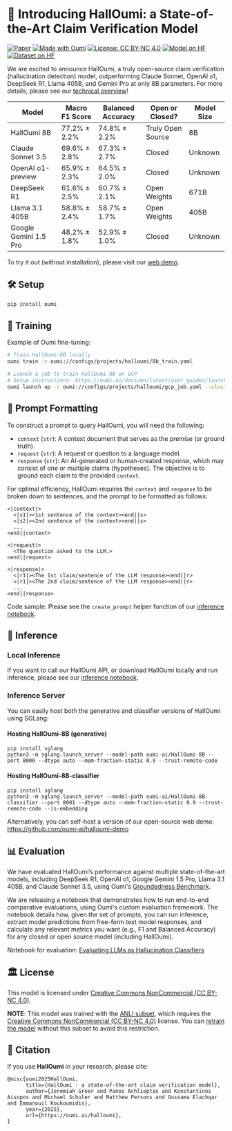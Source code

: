 # 🧀 Introducing HallOumi: a State-of-the-Art Claim Verification Model

[![Paper](https://img.shields.io/badge/arXiv-Paper-red.svg)](https://arxiv.org/abs/2502.08820)
[![Made with Oumi](https://badgen.net/badge/Made%20with/Oumi/%23085CFF?icon=https%3A%2F%2Foumi.ai%2Flogo_dark.svg)](https://github.com/oumi-ai/oumi)
[![License: CC BY-NC 4.0](https://img.shields.io/badge/License-CC_BY--NC_4.0-lightgrey.svg)](https://creativecommons.org/licenses/by-nc/4.0/)
[![Model on HF](https://huggingface.co/datasets/huggingface/badges/resolve/main/model-on-hf-sm-dark.svg)](https://huggingface.co/oumi-ai/HallOumi-8B)
[![Dataset on HF](https://huggingface.co/datasets/huggingface/badges/resolve/main/dataset-on-hf-sm-dark.svg)](https://huggingface.co/collections/oumi-ai/halloumi-67ecccf60fa98a079ea41ea1)

We are excited to announce HallOumi, a truly open-source claim verification (hallucination detection) model, outperforming Claude Sonnet, OpenAI o1, DeepSeek R1, Llama 405B, and Gemini Pro at only 8B parameters. For more details, please see our [technical overview](https://oumi.ai/blog/posts/introducing-halloumi)!

| Model | Macro F1 Score | Balanced Accuracy | Open or Closed? | Model Size |
|-------|----------------|-------------------|----------------|------------|
| HallOumi 8B | 77.2% ± 2.2% | 74.8% ± 2.2% | Truly Open Source | 8B |
| Claude Sonnet 3.5 | 69.6% ± 2.8% | 67.3% ± 2.7% | Closed | Unknown |
| OpenAI o1-preview | 65.9% ± 2.3% | 64.5% ± 2.0% | Closed | Unknown |
| DeepSeek R1 | 61.6% ± 2.5% | 60.7% ± 2.1% | Open Weights | 671B |
| Llama 3.1 405B | 58.8% ± 2.4% | 58.7% ± 1.7% | Open Weights | 405B |
| Google Gemini 1.5 Pro | 48.2% ± 1.8% | 52.9% ± 1.0% | Closed | Unknown |

To try it out (without installation), please visit our [web demo](https://oumi.ai/halloumi-demo).

## 🛠 Setup

```bash
pip install oumi
```

## 🚀 Training

Example of Oumi fine-tuning:

```bash
# Train HallOumi-8B locally
oumi train -c oumi://configs/projects/halloumi/8b_train.yaml

# Launch a job to train HallOumi-8B on GCP
# Setup instructions: https://oumi.ai/docs/en/latest/user_guides/launch/launch.html
oumi launch up -c oumi://configs/projects/halloumi/gcp_job.yaml --cluster halloumi-8b-sft
```

## 🔄 Prompt Formatting

To construct a prompt to query HallOumi, you will need the following:

- `context` (`str`): A context document that serves as the premise (or ground truth).
- `request` (`str`): A request or question to a language model.
- `response` (`str`): An AI-generated or human-created response, which may consist of one or multiple claims (hypotheses). The objective is to ground each claim to the provided `context`.

For optimal efficiency, HallOumi requires the `context` and `response` to be broken down to sentences, and the prompt to be formatted as follows:

```
<|context|>
  <|s1|><1st sentence of the context><end||s>
  <|s2|><2nd sentence of the context><end||s>
  ...
<end||context>

<|request|>
  <The question asked to the LLM.>
<end||request>

<|response|>
  <|r1|><The 1st claim/sentence of the LLM response><end||r>
  <|r1|><The 2nd claim/sentence of the LLM response><end||r>
  ...
<end||response>
```

<!-- FIXME: HF prompt formatting does not seem up-to-date: https://huggingface.co/datasets/oumi-ai/oumi-groundedness-benchmark -->

Code sample: Please see the `create_prompt` helper function of our [inference notebook](https://github.com/oumi-ai/oumi/blob/main/configs/projects/halloumi/halloumi_inference_notebook.ipynb).

## 🤖 Inference

### Local Inference

If you want to call our HallOumi API, or download HallOumi locally and run inference, please see our [inference notebook](https://github.com/oumi-ai/oumi/blob/main/configs/projects/halloumi/halloumi_inference_notebook.ipynb).

### Inference Server

You can easily host both the generative and classifier versions of HallOumi using SGLang:

#### Hosting HallOumi-8B (generative)
```shell
pip install sglang
python3 -m sglang.launch_server --model-path oumi-ai/HallOumi-8B --port 8000 --dtype auto --mem-fraction-static 0.9 --trust-remote-code
```

#### Hosting HallOumi-8B-classifier

```shell
pip install sglang
python3 -m sglang.launch_server --model-path oumi-ai/HallOumi-8B-classifier --port 8001 --dtype auto --mem-fraction-static 0.9 --trust-remote-code --is-embedding
```

Alternatively, you can self-host a version of our open-source web demo:
https://github.com/oumi-ai/halloumi-demo

## 📊 Evaluation

We have evaluated HallOumi’s performance against multiple state-of-the-art models, including DeepSeek R1, OpenAI o1, Google Gemini 1.5 Pro, Llama 3.1 405B, and Claude Sonnet 3.5, using Oumi's [Groundedness Benchmark](https://huggingface.co/datasets/oumi-ai/oumi-groundedness-benchmark).

We are releasing a notebook that demonstrates how to run end-to-end comparative evaluations, using Oumi's custom evaluation framework. The notebook details how, given the set of prompts, you can run inference, extract model predictions from free-form text model responses, and calculate any relevant metrics you want (e.g., F1 and Balanced Accuracy) for any closed or open source model (including HallOumi).

Notebook for evaluation: [Evaluating LLMs as Hallucination Classifiers](https://github.com/oumi-ai/oumi/blob/main/configs/projects/halloumi/halloumi_eval_notebook.ipynb)

## 🏛️ License

This model is licensed under [Creative Commons NonCommercial (CC BY-NC 4.0)](https://creativecommons.org/licenses/by-nc/4.0/legalcode).

**NOTE**: This model was trained with the [ANLI subset](https://huggingface.co/datasets/oumi-ai/oumi-anli-subset), which requires the [Creative Commons NonCommercial (CC BY-NC 4.0)](https://creativecommons.org/licenses/by-nc/4.0/legalcode) license. You can [retrain the model](https://github.com/oumi-ai/oumi/blob/main/configs/projects/halloumi/8b_train.yaml) without this subset to avoid this restriction.



## 📖 Citation

If you use **HallOumi** in your research, please cite:

```
@misc{oumi2025HallOumi,
      title={HallOumi - a state-of-the-art claim verification model},
      author={Jeremiah Greer and Panos Achlioptas and Konstantinos Aisopos and Michael Schuler and Matthew Persons and Oussama Elachqar and Emmanouil Koukoumidis},
      year={2025},
      url={https://oumi.ai/halloumi},
}
```
